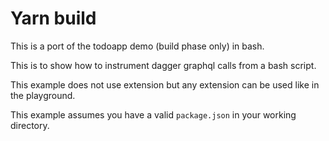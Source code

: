 # Yarn build

This is a port of the todoapp demo (build phase only) in bash.

This is to show how to instrument dagger graphql calls from a bash script.

This example does not use extension but any extension can be used like in the playground.

This example assumes you have a valid `package.json` in your working directory.

